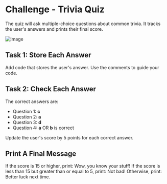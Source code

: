 # Challenge - Trivia Quiz
The quiz will ask multiple-choice questions about common trivia. It tracks the user's answers and prints their final score.

![image](https://firebasestorage.googleapis.com/v0/b/learnthepart-75aed.appspot.com/o/images%2Feea146f3-f410-495d-904e-2e05917bad8b?alt=media&token=7b5decbe-64ea-4deb-8420-795e0ff871b9)

## Task 1: Store Each Answer
Add code that stores the user's answer. Use the comments to guide your code.

## Task 2: Check Each Answer
The correct answers are:
- Question 1: <b>c</b>
- Question 2: <b>a</b>
- Question 3: <b>d</b>
- Question 4: <b>a</b> OR <b>b</b> is correct

Update the user's score by 5 points for each correct answer.

## Print A Final Message
If the score is 15 or higher, print: Wow, you know your stuff!
If the score is less than 15 but greater than or equal to 5, print: Not bad!
Otherwise, print: Better luck next time.
